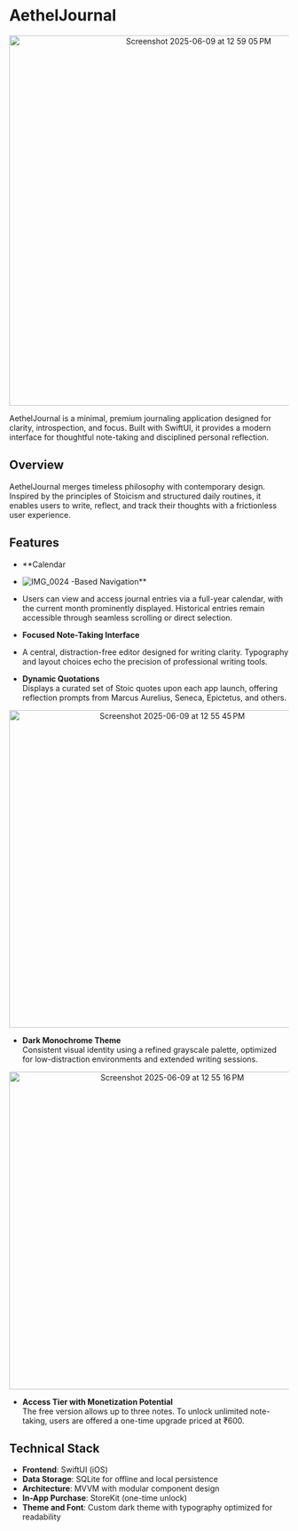 # AethelJournal
<p align="center"> <img align=center width="667" alt="Screenshot 2025-06-09 at 12 59 05 PM" src="https://github.com/user-attachments/assets/42b5eb60-169e-4f95-9d58-cf2c7bace915" />
</p>


AethelJournal is a minimal, premium journaling application
designed for clarity, introspection, and focus. Built with SwiftUI, it provides a modern interface for thoughtful note-taking and disciplined personal reflection.

## Overview

AethelJournal merges timeless philosophy with contemporary design. Inspired by the principles of Stoicism and structured daily routines, it enables users to write, reflect, and track their thoughts with a frictionless user experience.

## Features

- **Calendar
- ![IMG_0024](https://github.com/user-attachments/assets/9d2b6a9b-01c3-4268-a76d-e430be3e5e14)
-Based Navigation**

- Users can view and access journal entries via a full-year calendar, with the current month prominently displayed. Historical entries remain accessible through seamless scrolling or direct selection.
  <p align="center">
  

- **Focused Note-Taking Interface**
-  A central, distraction-free editor designed for writing clarity. Typography and layout choices echo the precision of professional writing tools.
<p align="center">
 

- **Dynamic Quotations**  
  Displays a curated set of Stoic quotes upon each app launch, offering reflection prompts from Marcus Aurelius, Seneca, Epictetus, and others.
<p align="center">
  <img width="572" alt="Screenshot 2025-06-09 at 12 55 45 PM" src="https://github.com/user-attachments/assets/b57c551e-4754-413a-8ece-ebbc7c0ee1fc" />

</p>


- **Dark Monochrome Theme**  
  Consistent visual identity using a refined grayscale palette, optimized for low-distraction environments and extended writing sessions.
<p align="center">
  <img width="572" alt="Screenshot 2025-06-09 at 12 55 16 PM" src="https://github.com/user-attachments/assets/c6199d8d-55f6-4b1d-a583-2898411ee978" />

</p>


- **Access Tier with Monetization Potential**  
  The free version allows up to three notes. To unlock unlimited note-taking, users are offered a one-time upgrade priced at ₹600.


## Technical Stack

- **Frontend**: SwiftUI (iOS)
- **Data Storage**: SQLite for offline and local persistence
- **Architecture**: MVVM with modular component design
- **In-App Purchase**: StoreKit (one-time unlock)
- **Theme and Font**: Custom dark theme with typography optimized for readability
